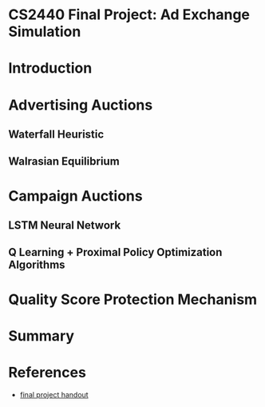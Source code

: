 # CS2440 Final Project: Ad Exchange Simulation
# Introduction

# Advertising Auctions

## Waterfall Heuristic

## Walrasian Equilibrium

# Campaign Auctions

## LSTM Neural Network

## Q Learning + Proximal Policy Optimization Algorithms

# Quality Score Protection Mechanism

# Summary

# References

- [final project handout](https://cs.brown.edu/courses/csci1440/labs/2024/final/AdX_Game_Final_Project_Spec.pdf) 

